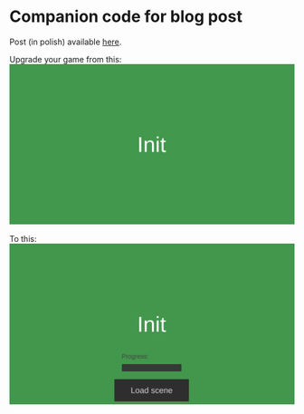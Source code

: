# Companion code for blog post
Post (in polish) available [here]().

Upgrade your game from this:    
![Simple scene loading](media/simple-load.gif) <!-- .element height="auto" max-width="50%" -->

To this:    
![Simple scene loading](media/fluent-load.gif) <!-- .element height="auto" max-width="50%" -->